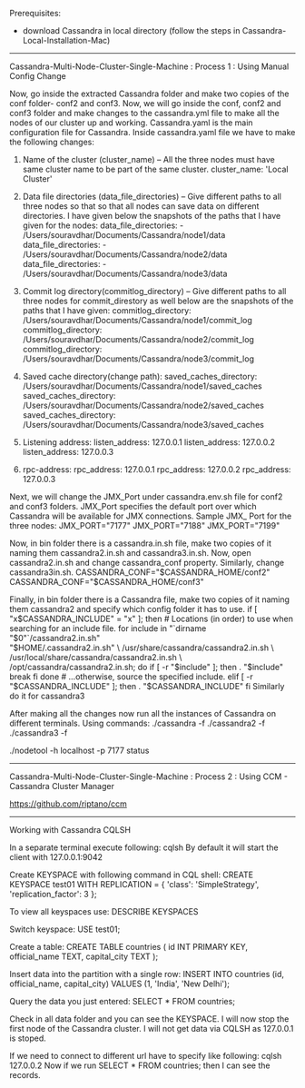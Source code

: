 Prerequisites:
- download Cassandra in local directory (follow the steps in Cassandra-Local-Installation-Mac)

--------------------------------------------------------------------------------------------------------------------------------------------------------

Cassandra-Multi-Node-Cluster-Single-Machine : Process 1 : Using Manual Config Change

Now, go inside the extracted Cassandra folder and make two copies of the conf folder- conf2 and conf3.
Now, we will go inside the conf, conf2 and conf3 folder and make changes to the cassandra.yml file to make all the nodes of our cluster up and working.
Cassandra.yaml is the main configuration file for Cassandra.
Inside cassandra.yaml file we have to make the following changes:

1. Name of the cluster (cluster_name) – All the three nodes must have same cluster name to be part of the same cluster.
    cluster_name: 'Local Cluster'

2. Data file directories (data_file_directories) – Give different paths to all three nodes so that so that all nodes can save data on different directories.
I have given below the snapshots of the paths that I have given for the nodes:
    data_file_directories: - /Users/souravdhar/Documents/Cassandra/node1/data
    data_file_directories: - /Users/souravdhar/Documents/Cassandra/node2/data
    data_file_directories: - /Users/souravdhar/Documents/Cassandra/node3/data

3. Commit log directory(commitlog_directory) – Give different paths to all three nodes for commit_direstory as well below are the snapshots
of the paths that I have given:
    commitlog_directory: /Users/souravdhar/Documents/Cassandra/node1/commit_log
    commitlog_directory: /Users/souravdhar/Documents/Cassandra/node2/commit_log
    commitlog_directory: /Users/souravdhar/Documents/Cassandra/node3/commit_log

4. Saved cache directory(change path):
    saved_caches_directory: /Users/souravdhar/Documents/Cassandra/node1/saved_caches
    saved_caches_directory: /Users/souravdhar/Documents/Cassandra/node2/saved_caches
    saved_caches_directory: /Users/souravdhar/Documents/Cassandra/node3/saved_caches

5. Listening address:
    listen_address: 127.0.0.1
    listen_address: 127.0.0.2
    listen_address: 127.0.0.3

6. rpc-address:
    rpc_address: 127.0.0.1
    rpc_address: 127.0.0.2
    rpc_address: 127.0.0.3


Next, we will change the JMX_Port under cassandra.env.sh file for conf2 and conf3 folders.
JMX_Port specifies the default port over which Cassandra will be available for JMX connections.
Sample JMX_ Port for the three nodes:
JMX_PORT="7177"
JMX_PORT="7188"
JMX_PORT="7199"


Now, in bin folder there is a cassandra.in.sh file, make two copies of it naming them cassandra2.in.sh and cassandra3.in.sh.
Now, open cassandra2.in.sh and change cassandra_conf property. Similarly, change cassandra3in.sh.
CASSANDRA_CONF="$CASSANDRA_HOME/conf2"
CASSANDRA_CONF="$CASSANDRA_HOME/conf3"


Finally, in bin folder there is a Cassandra file, make two copies of it naming them cassandra2 and specify which config folder it has to use.
    if [ "x$CASSANDRA_INCLUDE" = "x" ]; then
        # Locations (in order) to use when searching for an include file.
          for include in "`dirname "$0"`/cassandra2.in.sh" \
                         "$HOME/.cassandra2.in.sh" \
                         /usr/share/cassandra/cassandra2.in.sh \
                         /usr/local/share/cassandra/cassandra2.in.sh \
                         /opt/cassandra/cassandra2.in.sh; do
              if [ -r "$include" ]; then
                . "$include"
                break
              fi
          done
    # ...otherwise, source the specified include.
    elif [ -r "$CASSANDRA_INCLUDE" ]; then
          . "$CASSANDRA_INCLUDE"
    fi
Similarly do it for cassandra3


After making all the changes now run all the instances of Cassandra on different terminals. Using commands:
./cassandra -f
./cassandra2 -f
./cassandra3 -f

./nodetool -h localhost -p 7177 status


--------------------------------------------------------------------------------------------------------------------------------------------------------


Cassandra-Multi-Node-Cluster-Single-Machine : Process 2 : Using CCM - Cassandra Cluster Manager

https://github.com/riptano/ccm


--------------------------------------------------------------------------------------------------------------------------------------------------------

Working with Cassandra CQLSH

In a separate terminal execute following:
cqlsh
By default it will start the client with 127.0.0.1:9042


Create KEYSPACE with following command in CQL shell:
CREATE KEYSPACE test01
    WITH REPLICATION = {
        'class': 'SimpleStrategy',
        'replication_factor': 3
    };


To view all keyspaces use:
DESCRIBE KEYSPACES


Switch keyspace:
USE test01;


Create a table:
CREATE TABLE countries (
    id INT PRIMARY KEY,
    official_name TEXT,
    capital_city TEXT
);


Insert data into the partition with a single row:
INSERT INTO countries (id, official_name, capital_city) VALUES (1, 'India', 'New Delhi');


Query the data you just entered:
SELECT * FROM countries;


Check in all data folder and you can see the KEYSPACE.
I will now stop the first node of the Cassandra cluster. I will not get data via CQLSH as 127.0.0.1 is stoped.


If we need to connect to different url have to specify like following:
cqlsh 127.0.0.2
Now if we run SELECT * FROM countries; then I can see the records.
